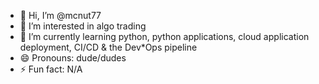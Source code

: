 - 👋 Hi, I’m @mcnut77
- 👀 I’m interested in algo trading
- 🌱 I’m currently learning python, python applications, cloud application deployment, CI/CD & the Dev*Ops pipeline
- 😄 Pronouns: dude/dudes
- ⚡ Fun fact: N/A

<!---
mcnut77/mcnut77 is a ✨ special ✨ repository because its `README.md` (this file) appears on your GitHub profile.
You can click the Preview link to take a look at your changes.
--->
